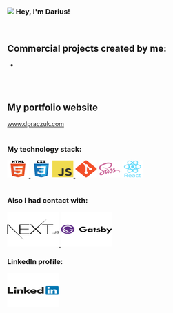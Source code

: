 ### <img src="https://camo.githubusercontent.com/e8e7b06ecf583bc040eb60e44eb5b8e0ecc5421320a92929ce21522dbc34c891/68747470733a2f2f6d656469612e67697068792e636f6d2f6d656469612f6876524a434c467a6361737252346961377a2f67697068792e676966" width="30"> Hey, I'm Darius!
<br>







 
 ## Commercial projects created by me:
  *
 <br>
 <br>
  
 
 ## My portfolio website <br>
 
 www.dpraczuk.com
<br>
<br>
 
 
 
### My technology stack: 


<a href="https://developer.mozilla.org/en-US/docs/Glossary/HTML5"> <img src="https://raw.githubusercontent.com/devicons/devicon/master/icons/html5/html5-original-wordmark.svg" alt="html5" width="50" height="40" style="max-width: 100%;"> </a> <a href="https://developer.mozilla.org/en-US/docs/Web/CSS"> <img src="https://raw.githubusercontent.com/devicons/devicon/master/icons/css3/css3-original-wordmark.svg" alt="css3" width="50" height="40" style="max-width: 100%;"></a><a href="https://developer.mozilla.org/pl/docs/Web/JavaScript"><img src="https://raw.githubusercontent.com/devicons/devicon/master/icons/javascript/javascript-original.svg" alt="javascript" width="50" height="40" style="max-width: 100%;"></a><a href="https://git-scm.com/"> <img src="https://raw.githubusercontent.com/devicons/devicon/1119b9f84c0290e0f0b38982099a2bd027a48bf1/icons/git/git-original.svg" alt="git" width="50" height="40" style="max-width: 100%"></a> <a href="https://sass-lang.com/"><img src="https://raw.githubusercontent.com/devicons/devicon/master/icons/sass/sass-original.svg" alt="sass" width="50" height="40" style="max-width: 100%;"></a> <a href="https://reactjs.org/"> <img src="https://raw.githubusercontent.com/devicons/devicon/master/icons/react/react-original-wordmark.svg" alt="react" width="50" height="40" style="max-width: 100%;"> </a>
 <br>
 <br>
 
 ### Also I had contact with:
 <a href="https://nextjs.org/"><img src="https://raw.githubusercontent.com/devicons/devicon/1119b9f84c0290e0f0b38982099a2bd027a48bf1/icons/nextjs/nextjs-original-wordmark.svg" width="120" height="80" style="max-width: 100%;" > </a> <a href="https://www.gatsbyjs.com/"><img src="https://raw.githubusercontent.com/devicons/devicon/1119b9f84c0290e0f0b38982099a2bd027a48bf1/icons/gatsby/gatsby-original-wordmark.svg" width="120" height="80" style="max-width: 100%;" ></a>
 
 ### LinkedIn profile:
 <a href="https://www.linkedin.com/in/dariusz-praczuk-199467228/"><img src="https://raw.githubusercontent.com/devicons/devicon/1119b9f84c0290e0f0b38982099a2bd027a48bf1/icons/linkedin/linkedin-original-wordmark.svg" width="120"   height="80" style="max-width: 100%" > </a>
 
 
 
<!--
**Benszyn/Benszyn** is a ✨ _special_ ✨ repository because its `README.md` (this file) appears on your GitHub profile.

Here are some ideas to get you started:

- 🔭 I’m currently working on ...
- 🌱 I’m currently learning ...
- 👯 I’m looking to collaborate on ...
- 🤔 I’m looking for help with ...
- 💬 Ask me about ...
- 📫 How to reach me: ...
- 😄 Pronouns: ...
- ⚡ Fun fact: ...
-->

